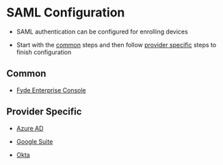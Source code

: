 # SAML Configuration

- SAML authentication can be configured for enrolling devices

- Start with the [common](#common) steps and then follow [provider specific](#provider-specific) steps to finish configuration

## Common

- [Fyde Enterprise Console](saml/fyde_console_saml.md)

## Provider Specific

- [Azure AD](saml/azure_saml.md)

- [Google Suite](saml/gsuite_saml.md)

- [Okta](saml/okta_saml.md)
